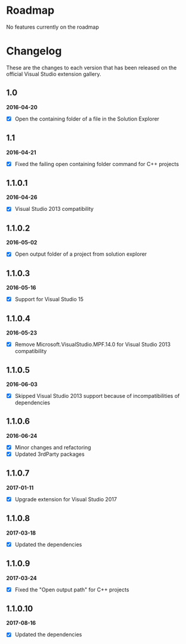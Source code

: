 # Roadmap

No features currently on the roadmap

# Changelog

These are the changes to each version that has been released
on the official Visual Studio extension gallery.

## 1.0

**2016-04-20**

- [x] Open the containing folder of a file in the Solution Explorer

## 1.1

**2016-04-21**

- [x] Fixed the failing open containing folder command for C++ projects

## 1.1.0.1

**2016-04-26**

- [x] Visual Studio 2013 compatibility

## 1.1.0.2

**2016-05-02**

- [x] Open output folder of a project from solution explorer

## 1.1.0.3

**2016-05-16**

- [x] Support for Visual Studio 15 

## 1.1.0.4

**2016-05-23**

- [x] Remove Microsoft.VisualStudio.MPF.14.0 for Visual Studio 2013 compatibility

## 1.1.0.5

**2016-06-03**

- [x] Skipped Visual Studio 2013 support because of incompatibilities of dependencies

## 1.1.0.6

**2016-06-24**

- [x] Minor changes and refactoring
- [x] Updated 3rdParty packages

## 1.1.0.7

**2017-01-11**

- [x] Upgrade extension for Visual Studio 2017

## 1.1.0.8

**2017-03-18**

- [x] Updated the dependencies

## 1.1.0.9

**2017-03-24**

- [x] Fixed the "Open output path" for C++ projects

## 1.1.0.10

**2017-08-16**

- [x] Updated the dependencies
